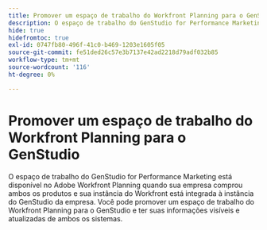 ```yaml
---
title: Promover um espaço de trabalho do Workfront Planning para o GenStudio
description: O espaço de trabalho do GenStudio for Performance Marketing está disponível no Adobe Workfront Planning quando sua empresa comprou ambos os produtos e sua instância do Workfront está integrada à instância do GenStudio da empresa. Você pode promover um espaço de trabalho do Workfront Planning para o GenStudio e ter suas informações visíveis e atualizadas de ambos os sistemas.
hide: true
hidefromtoc: true
exl-id: 0747fb80-496f-41c0-b469-1203e1605f05
source-git-commit: fe51ded26c57e3b7137e42ad2218d79adf032b85
workflow-type: tm+mt
source-wordcount: '116'
ht-degree: 0%

---
```


# Promover um espaço de trabalho do Workfront Planning para o GenStudio

<!--Better metadata, at publishing:
---
title: Promote a Workfront Planning workspace to GenStudio
description: The GenStudio for Performance Marketing workspace is available in Adobe Workfront Planning when your company has purchased both products and your instance of Workfront is integrated with your company's instance of GenStudio. You can promote a Workfront Planning workspace to GenStudio and have its information visible and updated from both systems.
role: User, Admin
author: Alina
recommendations: noDisplay, noCatalog
---
-->

O espaço de trabalho do GenStudio for Performance Marketing está disponível no Adobe Workfront Planning quando sua empresa comprou ambos os produtos e sua instância do Workfront está integrada à instância do GenStudio da empresa. Você pode promover um espaço de trabalho do Workfront Planning para o GenStudio e ter suas informações visíveis e atualizadas de ambos os sistemas.

